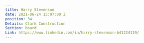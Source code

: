 ```yaml
---
title: Harry Stevenson
date: 2021-06-24 15:07:00 Z
position: 34
Details: Clark Construction
Section: board
Link: https://www.linkedin.com/in/harry-stevenson-b41224119/
---
```


